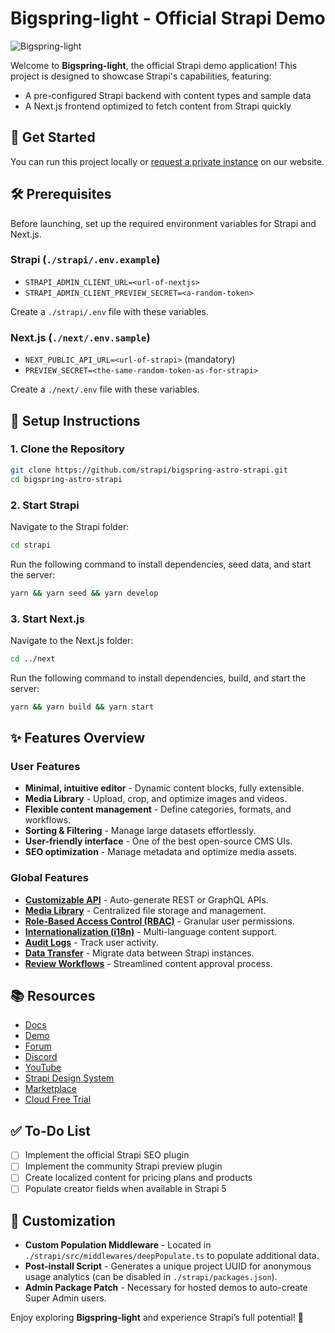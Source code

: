 # Bigspring-light - Official Strapi Demo

![Bigspring-light](./bigspring-light.jpg)

Welcome to **Bigspring-light**, the official Strapi demo application! This project is designed to showcase Strapi's capabilities, featuring:

- A pre-configured Strapi backend with content types and sample data
- A Next.js frontend optimized to fetch content from Strapi quickly

## 🚀 Get Started

You can run this project locally or [request a private instance](https://strapi.io/demo) on our website.

## 🛠 Prerequisites

Before launching, set up the required environment variables for Strapi and Next.js.

### Strapi (`./strapi/.env.example`)
- `STRAPI_ADMIN_CLIENT_URL=<url-of-nextjs>`
- `STRAPI_ADMIN_CLIENT_PREVIEW_SECRET=<a-random-token>`

Create a `./strapi/.env` file with these variables.

### Next.js (`./next/.env.sample`)
- `NEXT_PUBLIC_API_URL=<url-of-strapi>` (mandatory)
- `PREVIEW_SECRET=<the-same-random-token-as-for-strapi>`

Create a `./next/.env` file with these variables.

## 🔧 Setup Instructions

### 1. Clone the Repository

```sh
git clone https://github.com/strapi/bigspring-astro-strapi.git
cd bigspring-astro-strapi
```

### 2. Start Strapi

Navigate to the Strapi folder:

```sh
cd strapi
```

Run the following command to install dependencies, seed data, and start the server:

```sh
yarn && yarn seed && yarn develop
```

### 3. Start Next.js

Navigate to the Next.js folder:

```sh
cd ../next
```

Run the following command to install dependencies, build, and start the server:

```sh
yarn && yarn build && yarn start
```

## ✨ Features Overview

### User Features
- **Minimal, intuitive editor** - Dynamic content blocks, fully extensible.
- **Media Library** - Upload, crop, and optimize images and videos.
- **Flexible content management** - Define categories, formats, and workflows.
- **Sorting & Filtering** - Manage large datasets effortlessly.
- **User-friendly interface** - One of the best open-source CMS UIs.
- **SEO optimization** - Manage metadata and optimize media assets.

### Global Features
- **[Customizable API](https://strapi.io/features/customizable-api)** - Auto-generate REST or GraphQL APIs.
- **[Media Library](https://strapi.io/features/media-library)** - Centralized file storage and management.
- **[Role-Based Access Control (RBAC)](https://strapi.io/features/custom-roles-and-permissions)** - Granular user permissions.
- **[Internationalization (i18n)](https://strapi.io/features/internationalization)** - Multi-language content support.
- **[Audit Logs](https://strapi.io/blog/reasons-and-best-practices-for-using-audit-logs-in-your-application)** - Track user activity.
- **[Data Transfer](https://strapi.io/blog/importing-exporting-and-transferring-data-with-the-strapi-cli)** - Migrate data between Strapi instances.
- **[Review Workflows](https://docs.strapi.io/user-docs/settings/review-workflows)** - Streamlined content approval process.

## 📚 Resources
- [Docs](https://docs.strapi.io)
- [Demo](https://strapi.io/demo)
- [Forum](https://forum.strapi.io/)
- [Discord](https://discord.strapi.io)
- [YouTube](https://www.youtube.com/c/Strapi/featured)
- [Strapi Design System](https://design-system.strapi.io/)
- [Marketplace](https://market.strapi.io/)
- [Cloud Free Trial](https://cloud.strapi.io)

## ✅ To-Do List
- [ ] Implement the official Strapi SEO plugin
- [ ] Implement the community Strapi preview plugin
- [ ] Create localized content for pricing plans and products
- [ ] Populate creator fields when available in Strapi 5

## 🔧 Customization

- **Custom Population Middleware** - Located in `./strapi/src/middlewares/deepPopulate.ts` to populate additional data.
- **Post-install Script** - Generates a unique project UUID for anonymous usage analytics (can be disabled in `./strapi/packages.json`).
- **Admin Package Patch** - Necessary for hosted demos to auto-create Super Admin users.

Enjoy exploring **Bigspring-light** and experience Strapi’s full potential! 🚀
